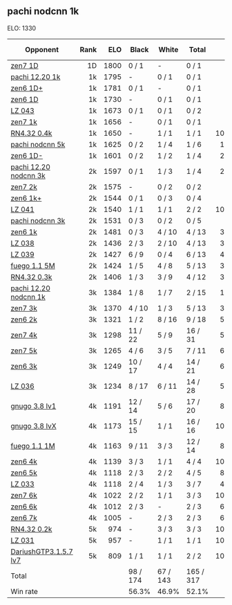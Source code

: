 ## pachi nodcnn 1k ##

ELO: 1330

Opponent | Rank | ELO | Black | White | Total | Win rate
---------|-----:|----:|-------|-------|-------|-------:
[zen7 1D](zen7%201D.md) | 1D | 1800 | 0 / 1 | - | 0 / 1 | 0.0%
[pachi 12.20 1k](pachi%2012.20%201k.md) | 1k | 1795 | - | 0 / 1 | 0 / 1 | 0.0%
[zen6 1D+](zen6%201D+.md) | 1k | 1781 | 0 / 1 | - | 0 / 1 | 0.0%
[zen6 1D](zen6%201D.md) | 1k | 1730 | - | 0 / 1 | 0 / 1 | 0.0%
[LZ 043](LZ%20043.md) | 1k | 1673 | 0 / 1 | 0 / 1 | 0 / 2 | 0.0%
[zen7 1k](zen7%201k.md) | 1k | 1656 | - | 0 / 1 | 0 / 1 | 0.0%
[RN4.32 0.4k](RN4.32%200.4k.md) | 1k | 1650 | - | 1 / 1 | 1 / 1 | 100.0%
[pachi nodcnn 5k](pachi%20nodcnn%205k.md) | 1k | 1625 | 0 / 2 | 1 / 4 | 1 / 6 | 16.7%
[zen6 1D-](zen6%201D-.md) | 1k | 1601 | 0 / 2 | 1 / 2 | 1 / 4 | 25.0%
[pachi 12.20 nodcnn 3k](pachi%2012.20%20nodcnn%203k.md) | 2k | 1597 | 0 / 1 | 1 / 3 | 1 / 4 | 25.0%
[zen7 2k](zen7%202k.md) | 2k | 1575 | - | 0 / 2 | 0 / 2 | 0.0%
[zen6 1k+](zen6%201k+.md) | 2k | 1544 | 0 / 1 | 0 / 3 | 0 / 4 | 0.0%
[LZ 041](LZ%20041.md) | 2k | 1540 | 1 / 1 | 1 / 1 | 2 / 2 | 100.0%
[pachi nodcnn 3k](pachi%20nodcnn%203k.md) | 2k | 1531 | 0 / 3 | 0 / 2 | 0 / 5 | 0.0%
[zen6 1k](zen6%201k.md) | 2k | 1481 | 0 / 3 | 4 / 10 | 4 / 13 | 30.8%
[LZ 038](LZ%20038.md) | 2k | 1436 | 2 / 3 | 2 / 10 | 4 / 13 | 30.8%
[LZ 039](LZ%20039.md) | 2k | 1427 | 6 / 9 | 0 / 4 | 6 / 13 | 46.2%
[fuego 1.1 5M](fuego%201.1%205M.md) | 2k | 1424 | 1 / 5 | 4 / 8 | 5 / 13 | 38.5%
[RN4.32 0.3k](RN4.32%200.3k.md) | 2k | 1406 | 1 / 3 | 3 / 9 | 4 / 12 | 33.3%
[pachi 12.20 nodcnn 1k](pachi%2012.20%20nodcnn%201k.md) | 3k | 1384 | 1 / 8 | 1 / 7 | 2 / 15 | 13.3%
[zen7 3k](zen7%203k.md) | 3k | 1370 | 4 / 10 | 1 / 3 | 5 / 13 | 38.5%
[zen6 2k](zen6%202k.md) | 3k | 1321 | 1 / 2 | 8 / 16 | 9 / 18 | 50.0%
[zen7 4k](zen7%204k.md) | 3k | 1298 | 11 / 22 | 5 / 9 | 16 / 31 | 51.6%
[zen7 5k](zen7%205k.md) | 3k | 1265 | 4 / 6 | 3 / 5 | 7 / 11 | 63.6%
[zen6 3k](zen6%203k.md) | 3k | 1249 | 10 / 17 | 4 / 4 | 14 / 21 | 66.7%
[LZ 036](LZ%20036.md) | 3k | 1234 | 8 / 17 | 6 / 11 | 14 / 28 | 50.0%
[gnugo 3.8 lv1](gnugo%203.8%20lv1.md) | 4k | 1191 | 12 / 14 | 5 / 6 | 17 / 20 | 85.0%
[gnugo 3.8 lvX](gnugo%203.8%20lvX.md) | 4k | 1173 | 15 / 15 | 1 / 1 | 16 / 16 | 100.0%
[fuego 1.1 1M](fuego%201.1%201M.md) | 4k | 1163 | 9 / 11 | 3 / 3 | 12 / 14 | 85.7%
[zen6 4k](zen6%204k.md) | 4k | 1139 | 3 / 3 | 1 / 1 | 4 / 4 | 100.0%
[zen6 5k](zen6%205k.md) | 4k | 1118 | 2 / 3 | 2 / 2 | 4 / 5 | 80.0%
[LZ 033](LZ%20033.md) | 4k | 1118 | 2 / 4 | 1 / 3 | 3 / 7 | 42.9%
[zen7 6k](zen7%206k.md) | 4k | 1022 | 2 / 2 | 1 / 1 | 3 / 3 | 100.0%
[zen6 6k](zen6%206k.md) | 4k | 1012 | 2 / 3 | - | 2 / 3 | 66.7%
[zen6 7k](zen6%207k.md) | 4k | 1005 | - | 2 / 3 | 2 / 3 | 66.7%
[RN4.32 0.2k](RN4.32%200.2k.md) | 5k | 974 | - | 3 / 3 | 3 / 3 | 100.0%
[LZ 031](LZ%20031.md) | 5k | 957 | - | 1 / 1 | 1 / 1 | 100.0%
[DariushGTP3.1.5.7 lv7](DariushGTP3.1.5.7%20lv7.md) | 5k | 809 | 1 / 1 | 1 / 1 | 2 / 2 | 100.0%
Total | | | 98 / 174 | 67 / 143 | 165 / 317 | 
Win rate| | | 56.3% | 46.9% | 52.1% | 
